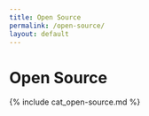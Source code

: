 ```yaml
---
title: Open Source
permalink: /open-source/
layout: default
---
```


# Open Source

{% include cat_open-source.md %}
